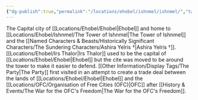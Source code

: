 ```yaml
---
{"dg-publish":true,"permalink":"/locations/ehobel/ishnmel/ishnmel/","tags":["Discovered"],"updated":"2025-06-10T19:04:11.654+01:00"}
---
```


The Capital city of [[Locations/Ehobel/Ehobel\|Ehobel]] and home to [[Locations/Ehobel/Ishnmel/The Tower of Ishnmel\|The Tower of Ishnmel]] and the [[Named Characters & Beasts/Historically Significant  Characters/The Sundering Characters/Ashira Yelris †\|Ashira Yelris †]]. [[Locations/Ehobel/Irs Thalor\|Irs Thalor]] used to be the capital of [[Locations/Ehobel/Ehobel\|Ehobel]] but the cite was moved to be around the tower to make it easier to defend. [[Other Information/Display Tags/The Party\|The Party]] first visited in an attempt to create a trade deal between the lands of [[Locations/Ehobel/Ehobel\|Ehobel]] and the [[Locations/OFC/Organisation of Free Cities (OFC)\|OFC]] after [[History & Events/The War for the OFC's Freedom\|The War for the OFC's Freedom]].